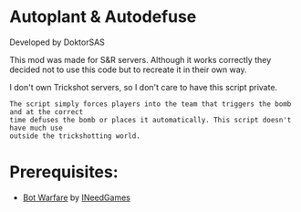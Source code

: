 # Autoplant & Autodefuse
Developed by DoktorSAS

This mod was made for S&R servers. Although it works correctly they 
decided not to use this code but to recreate it in their own way. 

I don't own Trickshot servers, so I don't care to have this script private. 

    The script simply forces players into the team that triggers the bomb and at the correct 
    time defuses the bomb or places it automatically. This script doesn't have much use 
    outside the trickshotting world.
    
# Prerequisites:
- [Bot Warfare](https://github.com/ineedbots/piw5_bot_warfare) by [INeedGames](https://github.com/ineedbots)

    
    
